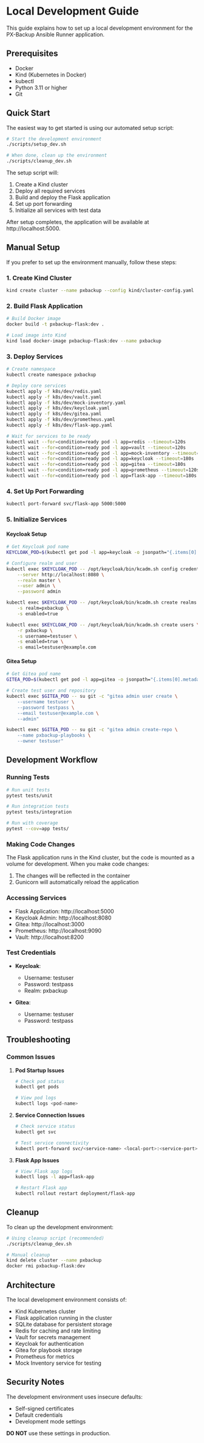 # Local Development Guide

This guide explains how to set up a local development environment for the PX-Backup Ansible Runner application.

## Prerequisites

- Docker
- Kind (Kubernetes in Docker)
- kubectl
- Python 3.11 or higher
- Git

## Quick Start

The easiest way to get started is using our automated setup script:

```bash
# Start the development environment
./scripts/setup_dev.sh

# When done, clean up the environment
./scripts/cleanup_dev.sh
```

The setup script will:
1. Create a Kind cluster
2. Deploy all required services
3. Build and deploy the Flask application
4. Set up port forwarding
5. Initialize all services with test data

After setup completes, the application will be available at http://localhost:5000.

## Manual Setup

If you prefer to set up the environment manually, follow these steps:

### 1. Create Kind Cluster

```bash
kind create cluster --name pxbackup --config kind/cluster-config.yaml
```

### 2. Build Flask Application

```bash
# Build Docker image
docker build -t pxbackup-flask:dev .

# Load image into Kind
kind load docker-image pxbackup-flask:dev --name pxbackup
```

### 3. Deploy Services

```bash
# Create namespace
kubectl create namespace pxbackup

# Deploy core services
kubectl apply -f k8s/dev/redis.yaml
kubectl apply -f k8s/dev/vault.yaml
kubectl apply -f k8s/dev/mock-inventory.yaml
kubectl apply -f k8s/dev/keycloak.yaml
kubectl apply -f k8s/dev/gitea.yaml
kubectl apply -f k8s/dev/prometheus.yaml
kubectl apply -f k8s/dev/flask-app.yaml

# Wait for services to be ready
kubectl wait --for=condition=ready pod -l app=redis --timeout=120s
kubectl wait --for=condition=ready pod -l app=vault --timeout=120s
kubectl wait --for=condition=ready pod -l app=mock-inventory --timeout=120s
kubectl wait --for=condition=ready pod -l app=keycloak --timeout=180s
kubectl wait --for=condition=ready pod -l app=gitea --timeout=180s
kubectl wait --for=condition=ready pod -l app=prometheus --timeout=120s
kubectl wait --for=condition=ready pod -l app=flask-app --timeout=180s
```

### 4. Set Up Port Forwarding

```bash
kubectl port-forward svc/flask-app 5000:5000
```

### 5. Initialize Services

#### Keycloak Setup
```bash
# Get Keycloak pod name
KEYCLOAK_POD=$(kubectl get pod -l app=keycloak -o jsonpath="{.items[0].metadata.name}")

# Configure realm and user
kubectl exec $KEYCLOAK_POD -- /opt/keycloak/bin/kcadm.sh config credentials \
    --server http://localhost:8080 \
    --realm master \
    --user admin \
    --password admin

kubectl exec $KEYCLOAK_POD -- /opt/keycloak/bin/kcadm.sh create realms \
    -s realm=pxbackup \
    -s enabled=true

kubectl exec $KEYCLOAK_POD -- /opt/keycloak/bin/kcadm.sh create users \
    -r pxbackup \
    -s username=testuser \
    -s enabled=true \
    -s email=testuser@example.com
```

#### Gitea Setup
```bash
# Get Gitea pod name
GITEA_POD=$(kubectl get pod -l app=gitea -o jsonpath="{.items[0].metadata.name}")

# Create test user and repository
kubectl exec $GITEA_POD -- su git -c "gitea admin user create \
    --username testuser \
    --password testpass \
    --email testuser@example.com \
    --admin"

kubectl exec $GITEA_POD -- su git -c "gitea admin create-repo \
    --name pxbackup-playbooks \
    --owner testuser"
```

## Development Workflow

### Running Tests
```bash
# Run unit tests
pytest tests/unit

# Run integration tests
pytest tests/integration

# Run with coverage
pytest --cov=app tests/
```

### Making Code Changes

The Flask application runs in the Kind cluster, but the code is mounted as a volume for development. When you make code changes:

1. The changes will be reflected in the container
2. Gunicorn will automatically reload the application

### Accessing Services

- Flask Application: http://localhost:5000
- Keycloak Admin: http://localhost:8080
- Gitea: http://localhost:3000
- Prometheus: http://localhost:9090
- Vault: http://localhost:8200

### Test Credentials

- **Keycloak**:
  - Username: testuser
  - Password: testpass
  - Realm: pxbackup

- **Gitea**:
  - Username: testuser
  - Password: testpass

## Troubleshooting

### Common Issues

1. **Pod Startup Issues**
   ```bash
   # Check pod status
   kubectl get pods
   
   # View pod logs
   kubectl logs <pod-name>
   ```

2. **Service Connection Issues**
   ```bash
   # Check service status
   kubectl get svc
   
   # Test service connectivity
   kubectl port-forward svc/<service-name> <local-port>:<service-port>
   ```

3. **Flask App Issues**
   ```bash
   # View Flask app logs
   kubectl logs -l app=flask-app
   
   # Restart Flask app
   kubectl rollout restart deployment/flask-app
   ```

## Cleanup

To clean up the development environment:

```bash
# Using cleanup script (recommended)
./scripts/cleanup_dev.sh

# Manual cleanup
kind delete cluster --name pxbackup
docker rmi pxbackup-flask:dev
```

## Architecture

The local development environment consists of:
- Kind Kubernetes cluster
- Flask application running in the cluster
- SQLite database for persistent storage
- Redis for caching and rate limiting
- Vault for secrets management
- Keycloak for authentication
- Gitea for playbook storage
- Prometheus for metrics
- Mock Inventory service for testing

## Security Notes

The development environment uses insecure defaults:
- Self-signed certificates
- Default credentials
- Development mode settings

**DO NOT** use these settings in production.
